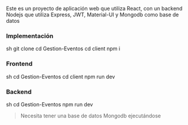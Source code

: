 Este es un proyecto de aplicación web que utiliza React, con un backend Nodejs que utiliza Express, JWT,  Material-UI   y Mongodb como base de datos

### Implementación

sh
git clone
cd Gestion-Eventos
cd client 
npm i
 
### Frontend
sh
cd Gestion-Eventos
cd client
npm run dev
 
### Backend 
sh
cd Gestion-Eventos
npm run dev



>Necesita tener una base de datos Mongodb ejecutándose
